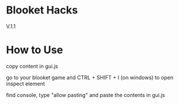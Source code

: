 # Blooket Hacks

V.1.1

# How to Use

copy content in gui.js

go to your blooket game and CTRL + SHIFT + I (on windows) to open inspect element

find console, type "allow pasting" and paste the contents in gui.js
